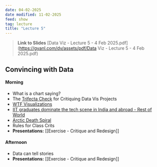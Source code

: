 ```yaml
---
date: 04-02-2025
date modified: 11-02-2025
feed: show
tag: lecture
title: "Lecture 5"
---
```


> **Link to Slides**
> [Data Viz - Lecture 5 - 4 Feb 2025.pdf](https://gyanl.com/dv/assets/pdf/Data Viz - Lecture 5 - 4 Feb 2025.pdf)

## Convincing with Data
#### Morning
- What is a chart saying?
- The [Trifecta Check](https://junkcharts.typepad.com/junk_charts/junk-charts-trifecta-checkup-the-definitive-guide.html) for Critiquing Data Vis Projects
- [WTF Visualizations](https://viz.wtf/)
- [IIT graduates dominate the tech scene in India and abroad - Rest of World](https://restofworld.org/2023/iit-graduates-dominate-tech/)
- [Arctic Death Spiral](https://www.arcticdeathspiral.org/)
- Rules for Class Crits
- **Presentations:** [[Exercise - Critique and Redesign]]
#### Afternoon
- Data can tell stories
- **Presentations:** [[Exercise - Critique and Redesign]]
